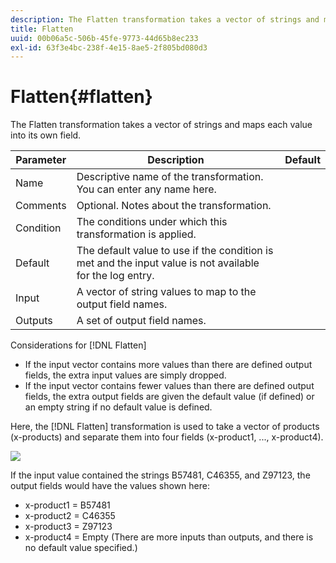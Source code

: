 ```yaml
---
description: The Flatten transformation takes a vector of strings and maps each value into its own field.
title: Flatten
uuid: 00b06a5c-506b-45fe-9773-44d65b8ec233
exl-id: 63f3e4bc-238f-4e15-8ae5-2f805bd080d3
---
```

# Flatten{#flatten}

The Flatten transformation takes a vector of strings and maps each value into its own field.

|  Parameter  | Description  | Default  |
|---|---|---|
|  Name  | Descriptive name of the transformation. You can enter any name here.  |  |
|  Comments  | Optional. Notes about the transformation.  |  |
|  Condition  | The conditions under which this transformation is applied.  |  |
|  Default  | The default value to use if the condition is met and the input value is not available for the log entry.  |  |
|  Input  | A vector of string values to map to the output field names.  |  |
|  Outputs  | A set of output field names.  |  |

Considerations for [!DNL Flatten]

* If the input vector contains more values than there are defined output fields, the extra input values are simply dropped. 
* If the input vector contains fewer values than there are defined output fields, the extra output fields are given the default value (if defined) or an empty string if no default value is defined.

Here, the [!DNL Flatten] transformation is used to take a vector of products (x-products) and separate them into four fields (x-product1, ..., x-product4).

![](assets/cfg_TransformationType_Flatten.png)

If the input value contained the strings B57481, C46355, and Z97123, the output fields would have the values shown here:

* x-product1 = B57481 
* x-product2 = C46355 
* x-product3 = Z97123 
* x-product4 = Empty (There are more inputs than outputs, and there is no default value specified.)
